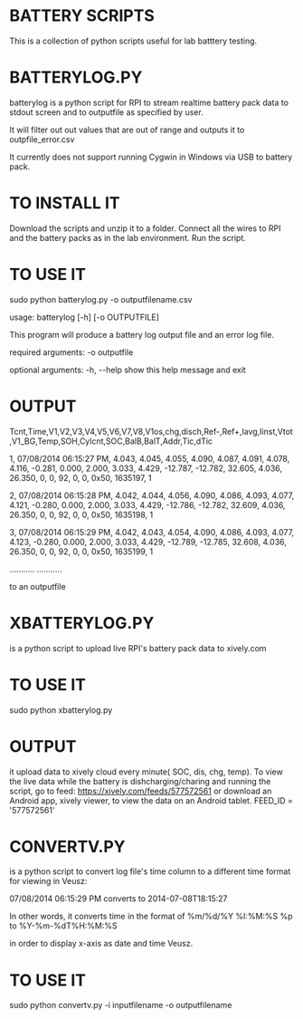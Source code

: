 BATTERY SCRIPTS
==============
This is a collection of python scripts useful for lab batttery testing. 

BATTERYLOG.PY
==============
batterylog is a python script for RPI  to stream realtime battery pack data to stdout screen and to outputfile as specified by user.

It will filter out out values that are out of range and outputs it to  outpfile_error.csv

It currently does not support running Cygwin in Windows via USB to battery pack.


TO INSTALL IT
==============
 Download the scripts and unzip it to a folder. 
 Connect all the wires to RPI and the battery packs as in the lab environment. 
 Run the script.

TO USE IT
==============

sudo python batterylog.py -o outputfilename.csv

usage: batterylog [-h] [-o OUTPUTFILE]

This program will produce a battery log output file and an error log file.

required arguments:
  -o outputfile

optional arguments:
  -h, --help     show this help message and exit


OUTPUT
==============
Tcnt,Time,V1,V2,V3,V4,V5,V6,V7,V8,V1os,chg,disch,Ref-,Ref+,Iavg,Iinst,Vtot,V1_BG,Temp,SOH,Cylcnt,SOC,BalB,BalT,Addr,Tic,dTic 

1, 07/08/2014 06:15:27 PM, 4.043, 4.045, 4.055, 4.090, 4.087, 4.091, 4.078, 4.116, -0.281, 0.000, 2.000, 3.033, 4.429, -12.787, -12.782, 32.605, 4.036, 26.350, 0, 0, 92, 0, 0, 0x50, 1635197, 1

2, 07/08/2014 06:15:28 PM, 4.042, 4.044, 4.056, 4.090, 4.086, 4.093, 4.077, 4.121, -0.280, 0.000, 2.000, 3.033, 4.429, -12.786, -12.782, 32.609, 4.036, 26.350, 0, 0, 92, 0, 0, 0x50, 1635198, 1

3, 07/08/2014 06:15:29 PM, 4.042, 4.043, 4.054, 4.090, 4.086, 4.093, 4.077, 4.123, -0.280, 0.000, 2.000, 3.033, 4.429, -12.789, -12.785, 32.608, 4.036, 26.350, 0, 0, 92, 0, 0, 0x50, 1635199, 1

...........
...........

to an outputfile

XBATTERYLOG.PY
==============
is a python script to upload live RPI's battery pack data to xively.com


TO USE IT
==============
sudo python xbatterylog.py 


OUTPUT
==============
it upload data to xively cloud every minute( SOC, dis, chg, temp). To view the live data while the battery is dishcharging/charing and running the script, go to feed: https://xively.com/feeds/577572561
or download an Android app, xively viewer, to view the data on an Android tablet.
FEED_ID = '577572561'

CONVERTV.PY
==============
is a python script to convert log file's time column  to a different time format for viewing in Veusz:

07/08/2014 06:15:29 PM converts to 2014-07-08T18:15:27


In other words, it converts time in the format of %m/%d/%Y %I:%M:%S %p  to %Y-%m-%dT%H:%M:%S

in order to display x-axis as date and time Veusz.


TO USE IT
==============
sudo python convertv.py -i inputfilename -o outputfilename

